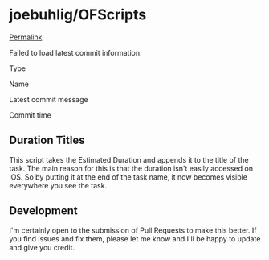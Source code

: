 # joebuhlig/OFScripts

 [Permalink](https://github.com/joebuhlig/OFScripts/tree/751a02199ddf16ecc3dfd9d11209440ac5a76bda/Duration%20Titles)

 Failed to load latest commit information.

Type

Name

Latest commit message

Commit time

## Duration Titles

This script takes the Estimated Duration and appends it to the title of the task. The main reason for this is that the duration isn't easily accessed on iOS. So by putting it at the end of the task name, it now becomes visible everywhere you see the task.

## Development

I'm certainly open to the submission of Pull Requests to make this better. If you find issues and fix them, please let me know and I'll be happy to update and give you credit.

